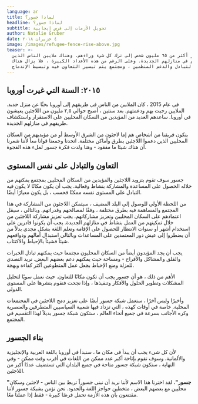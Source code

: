 ```yaml
---
language: ar
title: لماذا جسور؟
headline: لماذا جسور؟
subtitle: تحويل الأزمات إلى فرص إيجابية
author: Natalie Gruber
date: ٤ حزيران ٢٠١٨
image: /images/refugee-fence-rise-above.jpg
teaser: >-
  اضطر أكثر من ٦٥ مليون شخص إلى ترك كل شيء وراءهم. وهناك ملايين الناس الذين
  يدعمونهم في منازلهم الجديدة. وعلى الرغم من هذه الأعداد الكبيرة ، فلا يزال هناك
  نقص في التبادل والدعم المنظمين ، ومجتمع يتم تيسير التعاون فيه وتبسيط الإندماج.
---
```

## ٢٠١٥: السنة التي غيرت أوروبا

في عام 2015 ، كان الملايين من الناس في طريقهم إلى أوروبا بحثًا عن منزل جديد. الملايين رحبت بهم ودعمتهم. بعد سنتين ، أصبح حوالي ٢,٥ مليون من اللاجئين يعيشون في أوروبا. ساعدهم العديد من المؤيدين من السكان المحليين على الاستقرار واستكشاف طريقهم في منازلهم الجديدة.

يتكون فريقنا من أشخاص هم إما لاجئون من الشرق الأوسط أو من مؤيديهم من السكان المحليين الذين دعموا اللاجئين بطرق وأماكن مختلفة. اتحدنا وجمعنا قوانا معاً  لأننا شعرنا أن هناك شيئا ما مفقود - وهنا ولدت فكرة جسور لملء هذه الفجوة.

## التعاون والتبادل على نفس المستوى

جسور سوف تقوم بتزويد اللاجئين والمؤيدين من السكان المحليين بمجتمع يمكنهم من خلاله الحصول على المساعدة والمشاركة بنشاط وفعالية. يجب أن يكون مكانًا لا يكون فيه التبادل على المستوى نفسه ممكنًا فحسب ، بل يكون معيارًا أيضًا. 

من اللحظة الأولى للوصول إلى البلد المضيف ، سيتمكن اللاجئون من المشاركة في هذا المجتمع والمساهمة فيه بطرق مختلفة ، وفقًا لمصالحهم وقدراتهم. وبالتالي ، سيقل اعتمادهم على السكان المحليين وتعزيز مشاركاتهم. يجب تعزيز مشاركة اللاجئين من خلال تمكينهم من العمل بنشاط في منازلهم الجديدة. يجب أن يكونوا قادرين على استخدام أشهر أو سنوات الانتظار للحصول على الإقامة وتعلم اللغة بشكل مجدي بدلاً من أن يضطروا إلى عيش دور المعتمدين على المساعدات وبالتالي استبدال آمالهم ودوافعهم شيئاً فشيئاً بالإحباط والاكتئاب.

 يجب أن يجد المؤيدون أيضاً من السكان المحليون مجتمعا حيث يمكنهم تبادل الخبرات والقلق والمشاكل والأفراح - ومساحة حيث يمكنهم دعم بعضهم البعض. نريد التصدي للعزلة ومنع الإحباط بجعل عمل المتطوعين أكثر كفاءة وبهجة.

الأهم من ذلك ، هو أن جسور يجب أن تكون مكانًا للتعاون. حيث نعمل سويًا لتحليل المشكلات وتطوير الحلول والأفكار وتنفيذها ، وإذا نجحت فنقوم بنشرها على المستوى الدولي. 

وأخيرًا وليس آخرًا ، ستعمل شبكة جسور أيضًا على تعزيز دمج اللاجئين في المجتمعات المحلية. خاصة في أوقات كهذه ، التي تزداد فيها شعبية السياسيين المتطرفين والعنصرية وكره الأجانب بسرعة في جميع أنحاء العالم ، ستكون شبكة جسور بديلاً لهذا التقسيم في المجتمع.

## بناء الجسور

لأن كل شيء يجب أن يبدأ في مكان ما ، سنبدأ في أوروبا باللغة العربية والإنجليزية والألمانية. وسوف نقوم بإتاحة أكبر عدد ممكن من اللغات في أقرب وقت ممكن - وفي النهاية ، ستكون شبكة جسور متاحة في جميع البلدان التي تستضيف عددًا أكبر من اللاجئين.

**"جسور"**، لقد اخترنا هذا الاسم لأننا نريد أن نبني جسوراً تربط بين الناس - لاجئين وسكان محليين مع بعضهم البعض ، متخطين حواجز اللغة والحدود. نحن نؤمن بشبكة جسور لأننا مقتنعون بأن هذه الأزمة تحمل فرصًا كبيرة - فقط إذا عملنا معًا.
